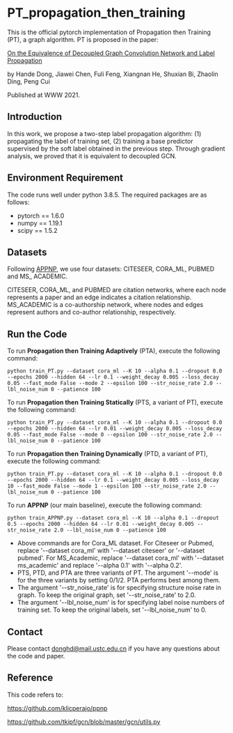 # PT_propagation_then_training

This is the official pytorch implementation of Propagation then Training (PT), a graph algorithm. PT is proposed in the paper: 

[On the Equivalence of Decoupled Graph Convolution Network and Label Propagation](https://arxiv.org/abs/2010.12408) 

by Hande Dong, Jiawei Chen, Fuli Feng, Xiangnan He, Shuxian Bi, Zhaolin Ding, Peng Cui

Published at WWW 2021. 

## Introduction

In this work, we propose a two-step label propagation algorithm: (1) propagating the label of training set, (2) training a base predictor supervised by the soft label obtained in the previous step. Through gradient analysis, we proved that it is equivalent to decoupled GCN. 

## Environment Requirement

The code runs well under python 3.8.5. The required packages are as follows: 

- pytorch == 1.6.0
- numpy == 1.19.1
- scipy == 1.5.2

## Datasets

Following [APPNP](https://github.com/klicperajo/ppnp), we use four datasets:  CITESEER,  CORA_ML,  PUBMED and MS_ ACADEMIC. 

CITESEER, CORA_ML, and PUBMED are citation networks, where each node represents a paper and an edge indicates a citation relationship. MS_ACADEMIC is a co-authorship network, where nodes and edges represent authors and co-author relationship, respectively. 

## Run the Code

To run **Propagation then Training Adaptively** (PTA), execute the following command: 

```shell
python train_PT.py --dataset cora_ml --K 10 --alpha 0.1 --dropout 0.0 --epochs 2000 --hidden 64 --lr 0.1 --weight_decay 0.005 --loss_decay 0.05 --fast_mode False --mode 2 --epsilon 100 --str_noise_rate 2.0 --lbl_noise_num 0 --patience 100
```

To run **Propagation then Training Statically** (PTS, a variant of PT), execute the following command: 

```shell
python train_PT.py --dataset cora_ml --K 10 --alpha 0.1 --dropout 0.0 --epochs 2000 --hidden 64 --lr 0.01 --weight_decay 0.005 --loss_decay 0.05 --fast_mode False --mode 0 --epsilon 100 --str_noise_rate 2.0 --lbl_noise_num 0 --patience 100
```

To run **Propagation then Training Dynamically** (PTD, a variant of PT), execute the following command: 

```shell
python train_PT.py --dataset cora_ml --K 10 --alpha 0.1 --dropout 0.0 --epochs 2000 --hidden 64 --lr 0.1 --weight_decay 0.005 --loss_decay 10 --fast_mode False --mode 1 --epsilon 100 --str_noise_rate 2.0 --lbl_noise_num 0 --patience 100
```

To run **APPNP** (our main baseline), execute the following command: 

```shell
python train_APPNP.py --dataset cora_ml --K 10 --alpha 0.1 --dropout 0.5 --epochs 2000 --hidden 64 --lr 0.01 --weight_decay 0.005 --str_noise_rate 2.0 --lbl_noise_num 0 --patience 100
```

- Above commands are for Cora_ML dataset. For Citeseer or Pubmed, replace '--dataset cora_ml' with '--dataset citeseer' or '--dataset pubmed'. For MS_Academic, replace '--dataset cora_ml' with '--dataset ms_academic' and replace '--alpha 0.1' with '--alpha 0.2'. 
- PTS, PTD, and PTA are three variants of PT. The argument '--mode' is for the three variants by setting 0/1/2. PTA performs best among them. 
- The argument '--str_noise_rate' is for specifying structure noise rate in graph. To keep the original graph, set '--str_noise_rate' to 2.0. 
- The argument '--lbl_noise_num' is for specifying label noise numbers of training set. To keep the original labels, set '--lbl_noise_num' to 0. 

## Contact

Please contact donghd@mail.ustc.edu.cn if you have any questions about the code and paper. 

## Reference
This code refers to: 

https://github.com/klicperajo/ppnp

https://github.com/tkipf/gcn/blob/master/gcn/utils.py